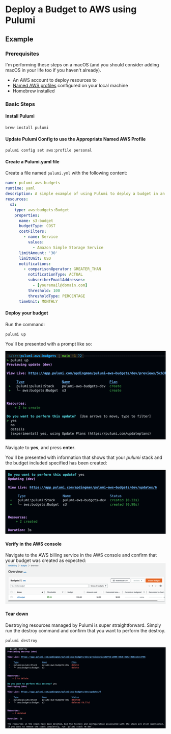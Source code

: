 # Deploy a Budget to AWS using Pulumi
## Example
### Prerequisites

I'm performing these steps on a macOS (and you should consider adding macOS in your life too if you haven't already).

- An AWS account to deploy resources to
- [Named AWS profiles](https://docs.aws.amazon.com/cli/latest/userguide/cli-configure-profiles.html) configured on your local machine
- Homebrew installed

### Basic Steps

#### Install Pulumi

```shell
brew install pulumi
```

#### Update Pulumi Config to use the Appropriate Named AWS Profile

```shell
pulumi config set aws:profile personal
```

#### Create a Pulumi.yaml file

Create a file named `pulumi.yml` with the following content:

```yaml
name: pulumi-aws-budgets
runtime: yaml
description: A simple example of using Pulumi to deploy a budget in an AWS account
resources:
  s3:
    type: aws:budgets:Budget
    properties:
      name: s3-budget
      budgetType: COST
      costFilters:
        - name: Service
          values:
            - Amazon Simple Storage Service
      limitAmount: '30'
      limitUnit: USD
      notifications:
        - comparisonOperator: GREATER_THAN
          notificationType: ACTUAL
          subscriberEmailAddresses:
            - [youremail@domain.com]
          threshold: 100
          thresholdType: PERCENTAGE
      timeUnit: MONTHLY
```

#### Deploy your budget

Run the command:

```shell
pulumi up
```

You'll be presented with a prompt like so:

![pulumi up](images/pulumi-up.png)

Navigate to **yes**, and press **enter**.

You'll be presented with information that shows that your *pulumi* stack and the budget included specified has been created: 

![pulumi created](images/pulumi-created.png)

#### Verify in the AWS console

Navigate to the AWS billing service in the AWS console and confirm that your budget was created as expected:
![aws console 1](images/aws-console-1.png)

#### Tear down

Destroying resources managed by Pulumi is super straightforward. Simply run the destroy command and confirm that you want to perform the destroy.

```shell
pulumi destroy
```

![pulumi destroy](images/pulumi-destroy.png)
